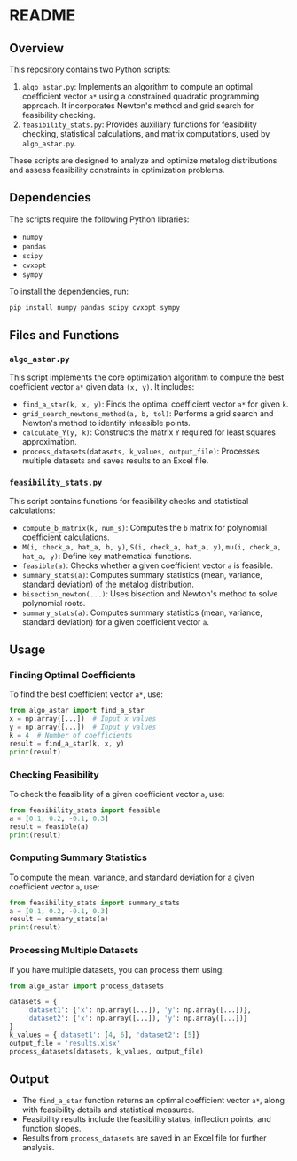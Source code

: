 # README

## Overview
This repository contains two Python scripts:

1. `algo_astar.py`: Implements an algorithm to compute an optimal coefficient vector `a*` using a constrained quadratic programming approach. It incorporates Newton's method and grid search for feasibility checking.
2. `feasibility_stats.py`: Provides auxiliary functions for feasibility checking, statistical calculations, and matrix computations, used by `algo_astar.py`.

These scripts are designed to analyze and optimize metalog distributions and assess feasibility constraints in optimization problems.

## Dependencies
The scripts require the following Python libraries:
- `numpy`
- `pandas`
- `scipy`
- `cvxopt`
- `sympy`

To install the dependencies, run:
```sh
pip install numpy pandas scipy cvxopt sympy
```

## Files and Functions

### `algo_astar.py`
This script implements the core optimization algorithm to compute the best coefficient vector `a*` given data `(x, y)`. It includes:

- `find_a_star(k, x, y)`: Finds the optimal coefficient vector `a*` for given `k`.
- `grid_search_newtons_method(a, b, tol)`: Performs a grid search and Newton's method to identify infeasible points.
- `calculate_Y(y, k)`: Constructs the matrix `Y` required for least squares approximation.
- `process_datasets(datasets, k_values, output_file)`: Processes multiple datasets and saves results to an Excel file.

### `feasibility_stats.py`
This script contains functions for feasibility checks and statistical calculations:

- `compute_b_matrix(k, num_s)`: Computes the `b` matrix for polynomial coefficient calculations.
- `M(i, check_a, hat_a, b, y)`, `S(i, check_a, hat_a, y)`, `mu(i, check_a, hat_a, y)`: Define key mathematical functions.
- `feasible(a)`: Checks whether a given coefficient vector `a` is feasible.
- `summary_stats(a)`: Computes summary statistics (mean, variance, standard deviation) of the metalog distribution.
- `bisection_newton(...)`: Uses bisection and Newton's method to solve polynomial roots.
- `summary_stats(a)`: Computes summary statistics (mean, variance, standard deviation) for a given coefficient vector `a`.

## Usage

### Finding Optimal Coefficients
To find the best coefficient vector `a*`, use:
```python
from algo_astar import find_a_star
x = np.array([...])  # Input x values
y = np.array([...])  # Input y values
k = 4  # Number of coefficients
result = find_a_star(k, x, y)
print(result)
```

### Checking Feasibility
To check the feasibility of a given coefficient vector `a`, use:
```python
from feasibility_stats import feasible
a = [0.1, 0.2, -0.1, 0.3]
result = feasible(a)
print(result)
```

### Computing Summary Statistics
To compute the mean, variance, and standard deviation for a given coefficient vector `a`, use:
```python
from feasibility_stats import summary_stats
a = [0.1, 0.2, -0.1, 0.3]
result = summary_stats(a)
print(result)
```

### Processing Multiple Datasets
If you have multiple datasets, you can process them using:
```python
from algo_astar import process_datasets

datasets = {
    'dataset1': {'x': np.array([...]), 'y': np.array([...])},
    'dataset2': {'x': np.array([...]), 'y': np.array([...])}
}
k_values = {'dataset1': [4, 6], 'dataset2': [5]}
output_file = 'results.xlsx'
process_datasets(datasets, k_values, output_file)
```

## Output
- The `find_a_star` function returns an optimal coefficient vector `a*`, along with feasibility details and statistical measures.
- Feasibility results include the feasibility status, inflection points, and function slopes.
- Results from `process_datasets` are saved in an Excel file for further analysis.
